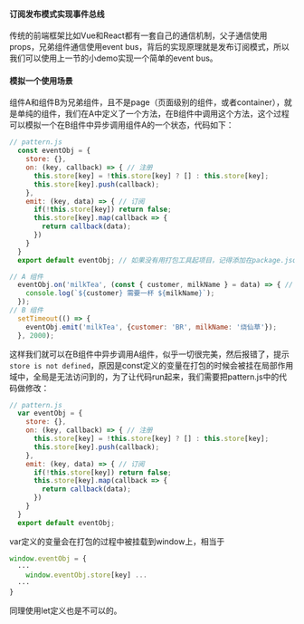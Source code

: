 #### 订阅发布模式实现事件总线
传统的前端框架比如Vue和React都有一套自己的通信机制，父子通信使用props，兄弟组件通信使用event bus，背后的实现原理就是发布订阅模式，所以我们可以使用上一节的小demo实现一个简单的event bus。

#### 模拟一个使用场景
组件A和组件B为兄弟组件，且不是page（页面级别的组件，或者container），就是单纯的组件，我们在A中定义了一个方法，在B组件中调用这个方法，这个过程可以模拟一个在B组件中异步调用组件A的一个状态，代码如下：
```javascript
// pattern.js
  const eventObj = {
    store: {},
    on: (key, callback) => { // 注册
      this.store[key] = !this.store[key] ? [] : this.store[key];
      this.store[key].push(callback);
    },
    emit: (key, data) => { // 订阅
      if(!this.store[key]) return false;
      this.store[key].map(callback => {
        return callback(data);
      })
    }
  }
  export default eventObj; // 如果没有用打包工具起项目，记得添加在package.json里babel-cli

// A 组件
  eventObj.on('milkTea', (const { customer, milkName } = data) => { // 买奶茶啦
    console.log(`${customer} 需要一杯 ${milkName}`);
  });
// B 组件
  setTimeout(() => {
    eventObj.emit('milkTea', {customer: 'BR', milkName: '烧仙草'});
  }, 2000);
```

这样我们就可以在B组件中异步调用A组件，似乎一切很完美，然后报错了，提示 `store is not defined`，原因是const定义的变量在打包的时候会被挂在局部作用域中，全局是无法访问到的，为了让代码run起来，我们需要把pattern.js中的代码做修改：
```javascript
// pattern.js
  var eventObj = {
    store: {},
    on: (key, callback) => { // 注册
      this.store[key] = !this.store[key] ? [] : this.store[key];
      this.store[key].push(callback);
    },
    emit: (key, data) => { // 订阅
      if(!this.store[key]) return false;
      this.store[key].map(callback => {
        return callback(data);
      })
    }
  }
  export default eventObj;
```
var定义的变量会在打包的过程中被挂载到window上，相当于
```javascript
window.eventObj = {
  ···
    window.eventObj.store[key] ...
  ···
}
```

同理使用let定义也是不可以的。